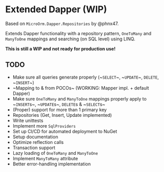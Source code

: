 # Extended Dapper (WIP)

Based on `MicroOrm.Dapper.Repositories` by @phnx47.

Extends Dapper functionality with a repository pattern, `OneToMany` and `ManyToOne` mappings and searching (on SQL level) using LINQ.

**This is still a WIP and not ready for production use!**

## TODO

- Make sure all queries generate properly (~`SELECT`~, ~`UPDATE`~, `DELETE`, ~`INSERT`~)
- ~Mapping to & from POCOs~ (WORKING: Mapper impl. + default Dapper)
- Make sure `OneToMany` and `ManyToOne` mappings properly apply to ~`INSERT`s~, ~`UPDATE`s~, `DELETE`s & ~`SELECT`s~
- (Proper) support for more than 1 primary key
- Repositories (Get, Insert, Update implemented)
- Write unittests
- Implement more `SqlProviders`
- Set up CI/CD for automated deployment to NuGet
- Setup documentation
- Optimize reflection calls
- Transaction support
- Lazy loading of `OneToMany` and `ManyToOne`
- Implement `ManyToMany` attribute
- Better error-handling implementation